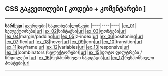 

## CSS გაკვეთილები [ კოდები + კომენტარები ]

---

**სარჩევი**
|გვერდები| საკითხები|ლინკები
|----|----|----|
|[ex_01](https://github.com/ddatunashvili/CSS_tutorials/tree/master/ex_01)|სელექტორები|[url](https://ddatunashvili.github.io/CSS_tutorials/ex_01/index.html)
|[ex_02](https://github.com/ddatunashvili/CSS_tutorials/tree/master/ex_02)|სინტაქსი|[url](https://ddatunashvili.github.io/CSS_tutorials/ex_02/index.html)
|[ex_03](https://github.com/ddatunashvili/CSS_tutorials/tree/master/ex_03)|ფონტები|[url](https://ddatunashvili.github.io/CSS_tutorials/ex_03/index.html)
|[ex_04](https://github.com/ddatunashvili/CSS_tutorials/tree/master/ex_04)|margin/padding|[url](https://ddatunashvili.github.io/CSS_tutorials/ex_04/index.html)
|[ex_05](https://github.com/ddatunashvili/CSS_tutorials/tree/master/ex_05)|z-index|[url](https://ddatunashvili.github.io/CSS_tutorials/ex_05/index.html)
|[ex_06](https://github.com/ddatunashvili/CSS_tutorials/tree/master/ex_06)|positoning|[url](https://ddatunashvili.github.io/CSS_tutorials/ex_06/index.html)
|[ex_07](https://github.com/ddatunashvili/CSS_tutorials/tree/master/ex_07)|flex|[url](https://ddatunashvili.github.io/CSS_tutorials/ex_07/index.html)
|[ex_08](https://github.com/ddatunashvili/CSS_tutorials/tree/master/ex_08)|hover|[url](https://ddatunashvili.github.io/CSS_tutorials/ex_08/index.html)
|[ex_09](https://github.com/ddatunashvili/CSS_tutorials/tree/master/ex_09)|icon|[url](https://ddatunashvili.github.io/CSS_tutorials/ex_09/index.html)
|[ex_10](https://github.com/ddatunashvili/CSS_tutorials/tree/master/ex_10)|transition|[url](https://ddatunashvili.github.io/CSS_tutorials/ex_10/index.html)
|[ex_11](https://github.com/ddatunashvili/CSS_tutorials/tree/master/ex_11)|keyframe|[url](https://ddatunashvili.github.io/CSS_tutorials/ex_11/index.html)
|[ex_12](https://github.com/ddatunashvili/CSS_tutorials/tree/master/ex_12)|variables|[url](https://ddatunashvili.github.io/CSS_tutorials/ex_11/index.html)
|[ex_13](https://github.com/ddatunashvili/CSS_tutorials/tree/master/ex_13)|responsive|[url](https://ddatunashvili.github.io/CSS_tutorials/ex_11/index.html)
|[ex_14](https://github.com/ddatunashvili/CSS_tutorials/tree/master/ex_14)|combinators (სელექტორები)|[url](https://ddatunashvili.github.io/CSS_tutorials/ex_15/index.html)
|[ex_15](https://github.com/ddatunashvili/CSS_tutorials/tree/master/ex_15)|ფოტო ფილტრები / ჩრდილები |[url](https://ddatunashvili.github.io/CSS_tutorials/ex_15/index.html)
|[ex_16](https://github.com/ddatunashvili/CSS_tutorials/tree/master/ex_16%20პრაქტიკა)|რესპონსიული ნავიგაცია|[url](https://ddatunashvili.github.io/CSS_tutorials/ex_16%20პრაქტიკა/index.html)
|[ex_17](https://github.com/ddatunashvili/CSS_tutorials/tree/master/ex_17%20პრაქტიკა)|რესპონსიული პოსტები|[url](https://ddatunashvili.github.io/CSS_tutorials/ex_17%20პრაქტიკა/index.html)

---
